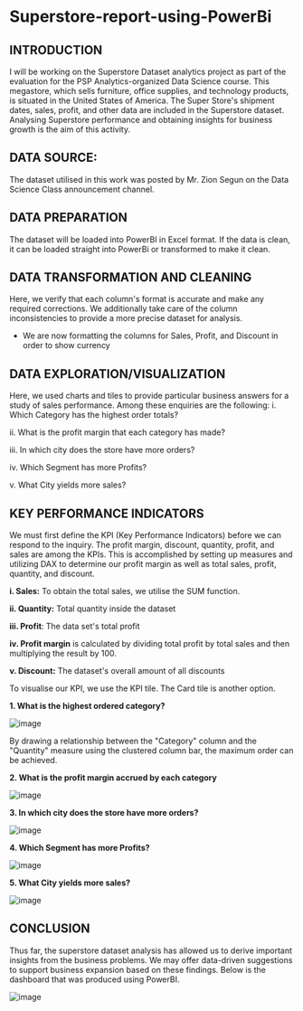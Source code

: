 # Superstore-report-using-PowerBi
## INTRODUCTION
I will be working on the Superstore Dataset analytics project as part of the evaluation for the PSP Analytics-organized Data Science course. This megastore, which sells furniture, office supplies, and technology products, is situated in the United States of America. The Super Store's shipment dates, sales, profit, and other data are included in the Superstore dataset. Analysing Superstore performance and obtaining insights for business growth is the aim of this activity. 

## DATA SOURCE: 
The dataset utilised in this work was posted by Mr. Zion Segun on the Data Science Class announcement channel.

## DATA PREPARATION
The dataset will be loaded into PowerBI in Excel format. If the data is clean, it can be loaded straight into PowerBi or transformed to make it clean.

## DATA TRANSFORMATION AND CLEANING
Here, we verify that each column's format is accurate and make any required corrections. We additionally take care of the column inconsistencies to provide a more precise dataset for analysis.
- We are now formatting the columns for Sales, Profit, and Discount in order to show currency

## DATA EXPLORATION/VISUALIZATION
Here, we used charts and tiles to provide particular business answers for a study of sales performance. Among these enquiries are the following:
i.	Which Category has the highest order totals?

ii.	What is the profit margin that each category has made?

iii.	In which city does the store have more orders?

iv.	Which Segment has more Profits? 

v. What City yields more sales?

## KEY PERFORMANCE INDICATORS 
We must first define the KPI (Key Performance Indicators) before we can respond to the inquiry. The profit margin, discount, quantity, profit, and sales are among the KPIs. This is accomplished by setting up measures and utilizing DAX to determine our profit margin as well as total sales, profit, quantity, and discount.

**i.	Sales:** To obtain the total sales, we utilise the SUM function. 

**ii.	Quantity:** Total quantity inside the dataset 

**iii.	Profit**: The data set's total profit 

**iv.	Profit margin** is calculated by dividing total profit by total sales and then multiplying the result by 100. 

**v.	Discount:** The dataset's overall amount of all discounts 

To visualise our KPI, we use the KPI tile. The Card tile is another option.

**1.	What is the highest ordered category?**

![image](https://github.com/user-attachments/assets/bfe38f47-d235-49b1-87f3-1b8067779e84)

By drawing a relationship between the "Category" column and the "Quantity" measure using the clustered column bar, the maximum order can be achieved.

**2.	What is the profit margin accrued by each category**
   
 ![image](https://github.com/user-attachments/assets/06864aaa-b14e-4111-9bf7-fe0068a38e1c)

**3.	In which city does the store have more orders?**
   
 ![image](https://github.com/user-attachments/assets/f9341663-1250-4139-abf1-4d69d14ebb8a)

**4.	Which Segment has more Profits?**

![image](https://github.com/user-attachments/assets/8bb9bc03-a041-46d7-8de8-64945f7fa76e)

**5.	What City yields more sales?**

![image](https://github.com/user-attachments/assets/48e95b7d-242c-4737-89f5-51be2f22666f)

## CONCLUSION
Thus far, the superstore dataset analysis has allowed us to derive important insights from the business problems. We may offer data-driven suggestions to support business expansion based on these findings. Below is the dashboard that was produced using PowerBI.

 ![image](https://github.com/user-attachments/assets/15529f13-e80c-4e50-85c0-836fbe1ff7bc)

